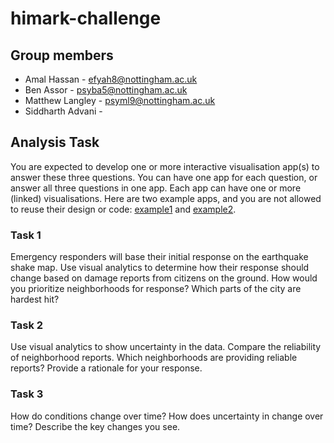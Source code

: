 # himark-challenge

## Group members
- Amal Hassan - efyah8@nottingham.ac.uk
- Ben Assor - psyba5@nottingham.ac.uk
- Matthew Langley - psyml9@nottingham.ac.uk
- Siddharth Advani -


## Analysis Task
You are expected to develop one or more interactive visualisation app(s) to answer these three questions. You can have one app for each question, or answer all three questions in one app. Each app can have one or more (linked) visualisations. Here are two example apps, and you are not allowed to reuse their design or code: [example1](https://visualdata.wustl.edu/varepository/VAST%20Challenge%202019/challenges/Mini-Challenge%201/entries/Institute%20for%20the%20Promotion%20of%20Teaching%20Science%20and%20Technology/) and [example2](https://idatavisualizationlab.github.io/N/VAST19/mc1/TTU-Vuong-MC1/index.htm).

### Task 1
Emergency responders will base their initial response on the earthquake shake map. Use visual analytics to determine how their response should change based on damage reports from citizens on the ground. How would you prioritize neighborhoods for response? Which parts of the city are hardest hit?
### Task 2
Use visual analytics to show uncertainty in the data. Compare the reliability of neighborhood reports. Which neighborhoods are providing reliable reports? Provide a rationale for your response.
### Task 3
How do conditions change over time? How does uncertainty in change over time? Describe the key changes you see.



